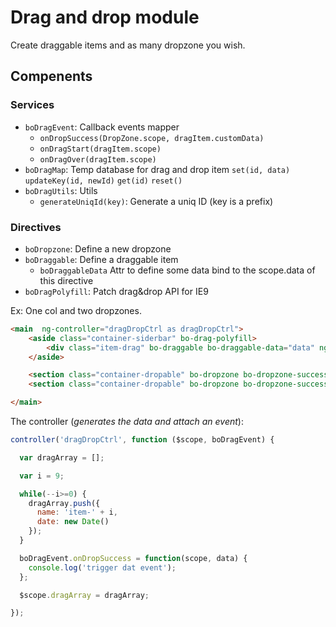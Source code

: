 # Drag and drop module

Create draggable items and as many dropzone you wish.

## Compenents

### Services

- `boDragEvent`: Callback events mapper
    - `onDropSuccess(DropZone.scope, dragItem.customData)`
    - `onDragStart(dragItem.scope)`
    - `onDragOver(dragItem.scope)`
- `boDragMap`: Temp database for drag and drop item
    `set(id, data)`
    `updateKey(id, newId)`
    `get(id)`
    `reset()`
- `boDragUtils`:  Utils
    - `generateUniqId(key)`: Generate a uniq ID (key is a prefix)


### Directives

- `boDropzone`: Define a new dropzone
- `boDraggable`: Define a draggable item
    - `boDraggableData` Attr to define some data bind to the scope.data of this directive
- `boDragPolyfill`: Patch drag&drop API for IE9

Ex: One col and two dropzones.
```html
<main  ng-controller="dragDropCtrl as dragDropCtrl">
    <aside class="container-siderbar" bo-drag-polyfill>
        <div class="item-drag" bo-draggable bo-draggable-data="data" ng-repeat="data in dragArray track by $index">item-{{$index + 1}}</div>
    </aside>

    <section class="container-dropable" bo-dropzone bo-dropzone-success="success()"></section>
    <section class="container-dropable" bo-dropzone bo-dropzone-success="success()"></section>

</main>
```

The controller (*generates the data and attach an event*):
```js
controller('dragDropCtrl', function ($scope, boDragEvent) {

  var dragArray = [];

  var i = 9;

  while(--i>=0) {
    dragArray.push({
      name: 'item-' + i,
      date: new Date()
    });
  }

  boDragEvent.onDropSuccess = function(scope, data) {
    console.log('trigger dat event');
  };

  $scope.dragArray = dragArray;

});
```
